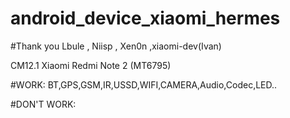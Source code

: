 # android_device_xiaomi_hermes
#Thank you Lbule , Niisp , Xen0n ,xiaomi-dev(Ivan)

CM12.1 Xiaomi Redmi Note 2 (MT6795)

#WORK:
BT,GPS,GSM,IR,USSD,WIFI,CAMERA,Audio,Codec,LED..

#DON'T WORK:
